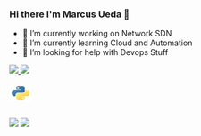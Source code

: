 ### Hi there I'm Marcus Ueda 👋
- 🔭 I’m currently working on Network SDN
- 🌱 I’m currently learning Cloud and Automation
- 🤔 I’m looking for help with Devops Stuff
<div>
  <a href="https://github.com/mshoitiueda">
  <img height="180em" src="https://github-readme-stats.vercel.app/api?username=mshoitiueda&show_icons=false&theme=tokyonight&include_all_commits=true&count_private=true"/>
  <img height="180em" src="https://github-readme-stats.vercel.app/api/top-langs/?username=mshoitiueda&layout=compact&langs_count=7&theme=tokyonight"/>
</div>
<div style="display: inline_block"><br>
  <img align="center" alt="Python" height="30" width="40" src="https://raw.githubusercontent.com/devicons/devicon/master/icons/python/python-original.svg">
  </div>
  
##

<div> 
  <a href="https://www.linkedin.com/in/mshoitiueda" target="_blank"><img src="https://img.shields.io/badge/-LinkedIn-%230077B5?style=for-the-badge&logo=linkedin&logoColor=white" target="_blank"></a> 
  <a href = "mailto:mshoitiueda@gmail.com"><img src="https://img.shields.io/badge/-Gmail-%23333?style=for-the-badge&logo=gmail&logoColor=white" target="_blank"></a>
</div>
